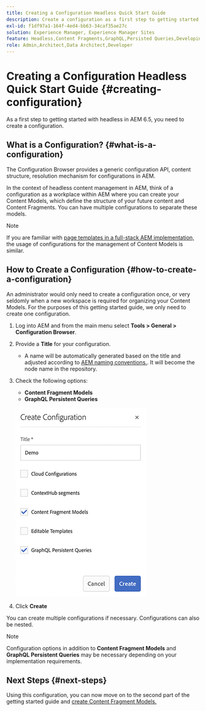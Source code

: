 ```yaml
---
title: Creating a Configuration Headless Quick Start Guide
description: Create a configuration as a first step to getting started with headless in AEM 6.5.
exl-id: f1df97a1-164f-4ed4-bb63-34caf35ae27c
solution: Experience Manager, Experience Manager Sites
feature: Headless,Content Fragments,GraphQL,Persisted Queries,Developing
role: Admin,Architect,Data Architect,Developer
---
```

# Creating a Configuration Headless Quick Start Guide {#creating-configuration}

As a first step to getting started with headless in AEM 6.5, you need to create a configuration.

## What is a Configuration? {#what-is-a-configuration}

The Configuration Browser provides a generic configuration API, content structure, resolution mechanism for configurations in AEM.

In the context of headless content management in AEM, think of a configuration as a workplace within AEM where you can create your Content Models, which define the structure of your future content and Content Fragments. You can have multiple configurations to separate these models.

>[!NOTE]
>
>If you are familiar with [page templates in a full-stack AEM implementation,](/help/sites-authoring/templates.md) the usage of configurations for the management of Content Models is similar.

## How to Create a Configuration {#how-to-create-a-configuration}

An administrator would only need to create a configuration once, or very seldomly when a new workspace is required for organizing your Content Models. For the purposes of this getting started guide, we only need to create one configuration.

1. Log into AEM and from the main menu select **Tools > General > Configuration Browser**.
1. Provide a **Title** for your configuration.
   * A name will be automatically generated based on the title and adjusted according to [AEM naming conventions.](/help/sites-developing/naming-conventions.md). It will become the node name in the repository.
1. Check the following options:
   * **Content Fragment Models**
   * **GraphQL Persistent Queries**

   ![Create Configuration](assets/create-configuration.png)

1. Click **Create**

You can create multiple configurations if necessary. Configurations can also be nested.

>[!NOTE]
>
>Configuration options in addition to **Content Fragment Models** and **GraphQL Persistent Queries** may be necessary depending on your implementation requirements.

## Next Steps {#next-steps}

Using this configuration, you can now move on to the second part of the getting started guide and [create Content Fragment Models.](create-content-model.md)

<!--
>[!TIP]
>
>For complete details about the Configuration Browser, [see the Configuration Browser documentation.](/help/sites-developing/configurations.md)
-->
